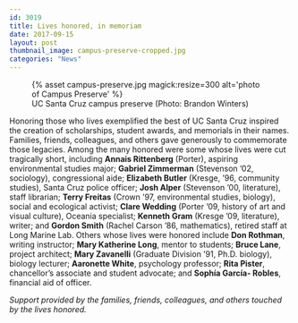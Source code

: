 ```yaml
---
id: 3019
title: Lives honored, in memoriam
date: 2017-09-15
layout: post
thumbnail_image: campus-preserve-cropped.jpg
categories: "News"
---
```

<figure class="inline-image right">
{% asset campus-preserve.jpg magick:resize=300 alt='photo of Campus Preserve' %}
<figcaption>UC Santa Cruz campus preserve (Photo: Brandon Winters)</figcaption></figure>

Honoring those who lives exemplified the best of UC Santa Cruz inspired the creation of scholarships, student awards, and memorials in their names. Families, friends, colleagues, and others gave generously to commemorate those legacies. Among the many honored were some whose lives were cut tragically short, including **Annais Rittenberg** (Porter), aspiring environmental studies major; **Gabriel Zimmerman** (Stevenson ’02, sociology), congressional aide; **Elizabeth Butler** (Kresge, ’96, community studies), Santa Cruz police officer; **Josh Alper** (Stevenson ’00, literature), staff librarian; **Terry Freitas** (Crown ’97, environmental studies, biology), social and ecological activist; **Clare Wedding** (Porter ’09, history of art and visual culture), Oceania specialist; **Kenneth Gram** (Kresge ’09, literature), writer; and **Gordon Smith** (Rachel Carson ’86, mathematics), retired staff at Long Marine Lab. Others whose lives were honored include **Don Rothman**, writing instructor; **Mary Katherine Long**, mentor to students; **Bruce Lane**, project architect; **Mary Zavanelli** (Graduate Division ’91, Ph.D. biology), biology lecturer; **Aaronette White**, psychology professor; **Rita Pister**, chancellor’s associate and student advocate; and **Sophía García- Robles**, financial aid of officer.

_Support provided by the families, friends, colleagues, and others touched by the lives honored._

